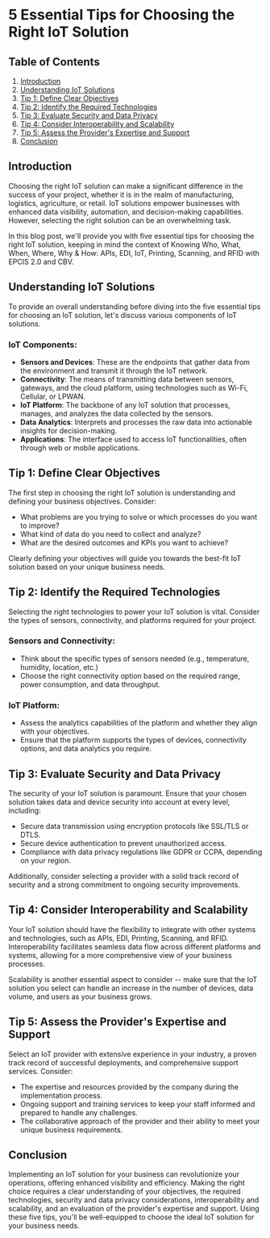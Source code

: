 # 5 Essential Tips for Choosing the Right IoT Solution

## Table of Contents

1. [Introduction](#introduction)
2. [Understanding IoT Solutions](#understanding-iot-solutions)
3. [Tip 1: Define Clear Objectives](#tip-1-define-clear-objectives)
4. [Tip 2: Identify the Required Technologies](#tip-2-identify-the-required-technologies)
5. [Tip 3: Evaluate Security and Data Privacy](#tip-3-evaluate-security-and-data-privacy)
6. [Tip 4: Consider Interoperability and Scalability](#tip-4-consider-interoperability-and-scalability)
7. [Tip 5: Assess the Provider's Expertise and Support](#tip-5-assess-the-providers-expertise-and-support)
8. [Conclusion](#conclusion)

<a name="introduction"></a>
## Introduction

Choosing the right IoT solution can make a significant difference in the success of your project, whether it is in the realm of manufacturing, logistics, agriculture, or retail. IoT solutions empower businesses with enhanced data visibility, automation, and decision-making capabilities. However, selecting the right solution can be an overwhelming task. 

In this blog post, we'll provide you with five essential tips for choosing the right IoT solution, keeping in mind the context of Knowing Who, What, When, Where, Why & How: APIs, EDI, IoT, Printing, Scanning, and RFID with EPCIS 2.0 and CBV.

<a name="understanding-iot-solutions"></a>
## Understanding IoT Solutions

To provide an overall understanding before diving into the five essential tips for choosing an IoT solution, let's discuss various components of IoT solutions.

### IoT Components:

- **Sensors and Devices**: These are the endpoints that gather data from the environment and transmit it through the IoT network.
- **Connectivity**: The means of transmitting data between sensors, gateways, and the cloud platform, using technologies such as Wi-Fi, Cellular, or LPWAN.
- **IoT Platform**: The backbone of any IoT solution that processes, manages, and analyzes the data collected by the sensors.
- **Data Analytics**: Interprets and processes the raw data into actionable insights for decision-making.
- **Applications**: The interface used to access IoT functionalities, often through web or mobile applications.

<a name="tip-1-define-clear-objectives"></a>
## Tip 1: Define Clear Objectives

The first step in choosing the right IoT solution is understanding and defining your business objectives. Consider:

- What problems are you trying to solve or which processes do you want to improve?
- What kind of data do you need to collect and analyze?
- What are the desired outcomes and KPIs you want to achieve?

Clearly defining your objectives will guide you towards the best-fit IoT solution based on your unique business needs.

<a name="tip-2-identify-the-required-technologies"></a>
## Tip 2: Identify the Required Technologies

Selecting the right technologies to power your IoT solution is vital. Consider the types of sensors, connectivity, and platforms required for your project.

### Sensors and Connectivity:

- Think about the specific types of sensors needed (e.g., temperature, humidity, location, etc.)
- Choose the right connectivity option based on the required range, power consumption, and data throughput.

### IoT Platform:

- Assess the analytics capabilities of the platform and whether they align with your objectives.
- Ensure that the platform supports the types of devices, connectivity options, and data analytics you require.

<a name="tip-3-evaluate-security-and-data-privacy"></a>
## Tip 3: Evaluate Security and Data Privacy

The security of your IoT solution is paramount. Ensure that your chosen solution takes data and device security into account at every level, including:

- Secure data transmission using encryption protocols like SSL/TLS or DTLS.
- Secure device authentication to prevent unauthorized access.
- Compliance with data privacy regulations like GDPR or CCPA, depending on your region.

Additionally, consider selecting a provider with a solid track record of security and a strong commitment to ongoing security improvements.

<a name="tip-4-consider-interoperability-and-scalability"></a>
## Tip 4: Consider Interoperability and Scalability

Your IoT solution should have the flexibility to integrate with other systems and technologies, such as APIs, EDI, Printing, Scanning, and RFID. Interoperability facilitates seamless data flow across different platforms and systems, allowing for a more comprehensive view of your business processes.

Scalability is another essential aspect to consider -- make sure that the IoT solution you select can handle an increase in the number of devices, data volume, and users as your business grows.

<a name="tip-5-assess-the-providers-expertise-and-support"></a>
## Tip 5: Assess the Provider's Expertise and Support

Select an IoT provider with extensive experience in your industry, a proven track record of successful deployments, and comprehensive support services. Consider:

- The expertise and resources provided by the company during the implementation process.
- Ongoing support and training services to keep your staff informed and prepared to handle any challenges.
- The collaborative approach of the provider and their ability to meet your unique business requirements.

<a name="conclusion"></a>
## Conclusion

Implementing an IoT solution for your business can revolutionize your operations, offering enhanced visibility and efficiency. Making the right choice requires a clear understanding of your objectives, the required technologies, security and data privacy considerations, interoperability and scalability, and an evaluation of the provider's expertise and support. Using these five tips, you'll be well-equipped to choose the ideal IoT solution for your business needs.